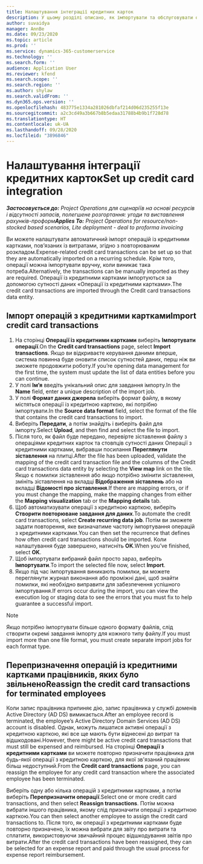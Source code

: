 ```yaml
---
title: Налаштування інтеграції кредитних карток
description: У цьому розділі описано, як імпортувати та обслуговувати операції із кредитними картками, пов'язані з витратами.
author: suvaidya
manager: AnnBe
ms.date: 09/23/2020
ms.topic: article
ms.prod: ''
ms.service: dynamics-365-customerservice
ms.technology: ''
ms.search.form: ''
audience: Application User
ms.reviewer: kfend
ms.search.scope: ''
ms.search.region: ''
ms.author: shylaw
ms.search.validFrom: ''
ms.dyn365.ops.version: ''
ms.openlocfilehash: 483775e1334a281026dbfaf214d06d235255f13e
ms.sourcegitcommit: a2c3cd49a3b667b8b5edaa31788b4b9b1f728d78
ms.translationtype: HT
ms.contentlocale: uk-UA
ms.lasthandoff: 09/28/2020
ms.locfileid: "3896846"
---
```

# <a name="set-up-credit-card-integration"></a><span data-ttu-id="46aaa-103">Налаштування інтеграції кредитних карток</span><span class="sxs-lookup"><span data-stu-id="46aaa-103">Set up credit card integration</span></span>

<span data-ttu-id="46aaa-104">_**Застосовується до:** Project Operations для сценаріїв на основі ресурсів і відсутності запасів, полегшене розгортання: угоди та виставлення рахунків-проформ_</span><span class="sxs-lookup"><span data-stu-id="46aaa-104">_**Applies To:** Project Operations for resource/non-stocked based scenarios, Lite deployment - deal to proforma invoicing_</span></span>

<span data-ttu-id="46aaa-105">Ви можете налаштувати автоматичний імпорт операцій із кредитними картками, пов’язаних із витратами, згідно з повторюваним розкладом.</span><span class="sxs-lookup"><span data-stu-id="46aaa-105">Expense-related credit card transactions can be set up so that they are automatically imported on a recurring schedule.</span></span> <span data-ttu-id="46aaa-106">Крім того, операції можна імпортувати вручну, коли виникає така потреба.</span><span class="sxs-lookup"><span data-stu-id="46aaa-106">Alternatively, the transactions can be manually imported as they are required.</span></span> <span data-ttu-id="46aaa-107">Операції із кредитними картками імпортуються за допомогою сутності даних «Операції із кредитними картками».</span><span class="sxs-lookup"><span data-stu-id="46aaa-107">The credit card transactions are imported through the Credit card transactions data entity.</span></span>

## <a name="import-credit-card-transactions"></a><span data-ttu-id="46aaa-108">Імпорт операцій з кредитними картками</span><span class="sxs-lookup"><span data-stu-id="46aaa-108">Import credit card transactions</span></span>

1. <span data-ttu-id="46aaa-109">На сторінці **Операції із кредитними картками** виберіть **Імпортувати операції**.</span><span class="sxs-lookup"><span data-stu-id="46aaa-109">On the **Credit card transactions** page, select **Import transactions**.</span></span> <span data-ttu-id="46aaa-110">Якщо ви відкриваєте керування даними вперше, система повинна буде оновити список сутностей даних, перш ніж ви зможете продовжити роботу.</span><span class="sxs-lookup"><span data-stu-id="46aaa-110">If you’re opening data management for the first time, the system must update the list of data entities before you can continue.</span></span>
2. <span data-ttu-id="46aaa-111">У полі **Ім’я** введіть унікальний опис для завдання імпорту.</span><span class="sxs-lookup"><span data-stu-id="46aaa-111">In the **Name** field, enter a unique description of the import job.</span></span>
3. <span data-ttu-id="46aaa-112">У полі **Формат даних джерела** виберіть формат файлу, в якому містяться операції із кредитною карткою, які потрібно імпортувати.</span><span class="sxs-lookup"><span data-stu-id="46aaa-112">In the **Source data format** field, select the format of the file that contains the credit card transactions to import.</span></span>
4. <span data-ttu-id="46aaa-113">Виберіть **Передати**, а потім знайдіть і виберіть файл для імпорту.</span><span class="sxs-lookup"><span data-stu-id="46aaa-113">Select **Upload**, and then find and select the file to import.</span></span>
5. <span data-ttu-id="46aaa-114">Після того, як файл буде передано, перевірте зіставлення файлу з операціями кредитних карток та стовпців сутності даних Операції з кредитними картками, вибравши посилання **Переглянути зіставлення** на плитці.</span><span class="sxs-lookup"><span data-stu-id="46aaa-114">After the file has been uploaded, validate the mapping of the credit card transaction file and the columns of the Credit card transactions data entity by selecting the **View map** link on the tile.</span></span> <span data-ttu-id="46aaa-115">Якщо є помилки зіставлення або якщо потрібно змінити зіставлення, змініть зіставлення на вкладці **Відображення зіставлень** або на вкладці **Відомості про зіставлення**.</span><span class="sxs-lookup"><span data-stu-id="46aaa-115">If there are mapping errors, or if you must change the mapping, make the mapping changes from either the **Mapping visualization** tab or the **Mapping details** tab.</span></span>
6. <span data-ttu-id="46aaa-116">Щоб автоматизувати операції з кредитною карткою, виберіть **Створити повторюване завдання для даних**.</span><span class="sxs-lookup"><span data-stu-id="46aaa-116">To automate the credit card transactions, select **Create recurring data job**.</span></span> <span data-ttu-id="46aaa-117">Потім ви зможете задати повторення, яке визначатиме частоту імпортування операцій з кредитними картками.</span><span class="sxs-lookup"><span data-stu-id="46aaa-117">You can then set the recurrence that defines how often credit card transactions should be imported.</span></span> <span data-ttu-id="46aaa-118">Коли налаштування буде завершено, натисніть **OK**.</span><span class="sxs-lookup"><span data-stu-id="46aaa-118">When you’ve finished, select **OK**.</span></span>
7. <span data-ttu-id="46aaa-119">Щоб імпортувати вибраний файл просто зараз, виберіть **Імпортувати**.</span><span class="sxs-lookup"><span data-stu-id="46aaa-119">To import the selected file now, select **Import**.</span></span>
8. <span data-ttu-id="46aaa-120">Якщо під час імпортування виникають помилки, ви можете переглянути журнал виконання або проміжні дані, щоб знайти помилки, які необхідно виправити для забезпечення успішного імпортування.</span><span class="sxs-lookup"><span data-stu-id="46aaa-120">If errors occur during the import, you can view the execution log or staging data to see the errors that you must fix to help guarantee a successful import.</span></span>

> [!NOTE]
> <span data-ttu-id="46aaa-121">Якщо потрібно імпортувати більше одного формату файлів, слід створити окремі завдання імпорту для кожного типу файлу.</span><span class="sxs-lookup"><span data-stu-id="46aaa-121">If you must import more than one file format, you must create separate import jobs for each format type.</span></span>

## <a name="reassign-the-credit-card-transactions-for-terminated-employees"></a><span data-ttu-id="46aaa-122">Перепризначення операцій із кредитними картками працівників, яких було звільнено</span><span class="sxs-lookup"><span data-stu-id="46aaa-122">Reassign the credit card transactions for terminated employees</span></span>

<span data-ttu-id="46aaa-123">Коли запис працівника припиняє дію, запис працівника у службі доменів Active Directory (AD DS) вимикається.</span><span class="sxs-lookup"><span data-stu-id="46aaa-123">After an employee record is terminated, the employee’s Active Directory Domain Services (AD DS) account is disabled.</span></span> <span data-ttu-id="46aaa-124">Однак, можуть лишатися активні операції з кредитною карткою, які все ще мають бути віднесені до витрат та відшкодовані.</span><span class="sxs-lookup"><span data-stu-id="46aaa-124">However, there might be active credit card transactions that must still be expensed and reimbursed.</span></span> <span data-ttu-id="46aaa-125">На сторінці **Операції з кредитними картками** ви можете повторно призначити працівника для будь-якої операції з кредитною карткою, для якої зв'язаний працівник більш недоступний.</span><span class="sxs-lookup"><span data-stu-id="46aaa-125">From the **Credit card transactions** page, you can reassign the employee for any credit card transaction where the associated employee has been terminated.</span></span>

<span data-ttu-id="46aaa-126">Виберіть одну або кілька операцій з кредитними картками, а потім виберіть **Перепризначити операції**.</span><span class="sxs-lookup"><span data-stu-id="46aaa-126">Select one or more credit card transactions, and then select **Reassign transactions**.</span></span> <span data-ttu-id="46aaa-127">Потім можна вибрати іншого працівника, якому слід призначити операції з кредитною карткою.</span><span class="sxs-lookup"><span data-stu-id="46aaa-127">You can then select another employee to assign the credit card transactions to.</span></span> <span data-ttu-id="46aaa-128">Після того, як операції з кредитними картками буде повторно призначено, їх можна вибрати для звіту про витрати та сплатити, використовуючи звичайний процес відшкодування звітів про витрати.</span><span class="sxs-lookup"><span data-stu-id="46aaa-128">After the credit card transactions have been reassigned, they can be selected for an expense report and paid through the usual process for expense report reimbursement.</span></span>

